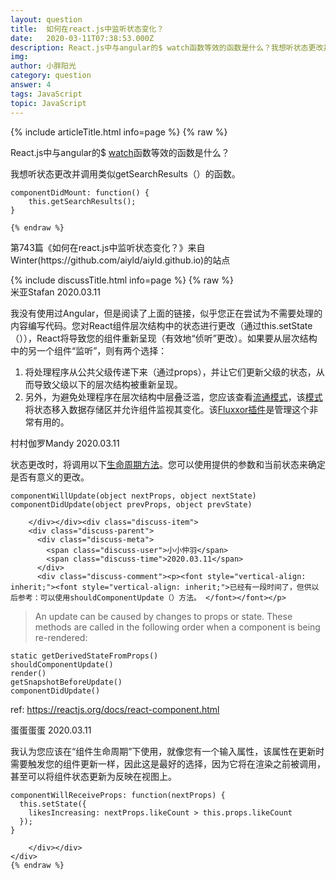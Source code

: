 ```yaml
---
layout: question
title:  如何在react.js中监听状态变化？
date:   2020-03-11T07:38:53.000Z
description: React.js中与angular的$ watch函数等效的函数是什么？我想听状态更改并调用类似getSearchResults（）的函数。com...
img: 
author: 小胖阳光
category: question
answer: 4
tags: JavaScript
topic: JavaScript
---
```

<div class="article-root">
  <div class="article">
    {% include articleTitle.html info=page %}
    {% raw %}
    <div class="article-content"><p><font style="vertical-align: inherit;"><font style="vertical-align: inherit;">React.js中</font><font style="vertical-align: inherit;">与angular的$ </font></font><a href="https://docs.angularjs.org/api/ng/type/$rootScope.Scope#$watch"><font style="vertical-align: inherit;"><font style="vertical-align: inherit;">watch</font></font></a><font style="vertical-align: inherit;"><font style="vertical-align: inherit;">函数等效的函数是什么？</font></font></p>

<p><font style="vertical-align: inherit;"><font style="vertical-align: inherit;">我想听状态更改并调用类似getSearchResults（）的函数。</font></font></p>

<pre><code>componentDidMount: function() {<font></font>
    this.getSearchResults();<font></font>
}<font></font>
</code></pre></div>
    {% endraw %}
  </div>
  <p class="winter_mark">第743篇《如何在react.js中监听状态变化？》来自Winter(https://github.com/aiyld/aiyld.github.io)的站点</p>
  <div class="discuss-wrapper">
    {% include discussTitle.html info=page %}
    {% raw %}
    <div class="discuss-list">
    <div class="discuss-item">
        <div class="discuss-parent">
          <div class="discuss-meta">
            <span class="discuss-user">米亚Stafan</span>
            <span class="discuss-time">2020.03.11</span>
          </div>
          <div class="discuss-comment"><p><font style="vertical-align: inherit;"><font style="vertical-align: inherit;">我没有使用过Angular，但是阅读了上面的链接，似乎您正在尝试为不需要处理的内容编写代码。</font><font style="vertical-align: inherit;">您对React组件层次结构中的状态进行更改（通过this.setState（）），React将导致您的组件重新呈现（有效地“侦听”更改）。</font><font style="vertical-align: inherit;">如果要从层次结构中的另一个组件“监听”，则有两个选择：</font></font></p>

<ol>
<li><font style="vertical-align: inherit;"><font style="vertical-align: inherit;">将处理程序从公共父级传递下来（通过props），并让它们更新父级的状态，从而导致父级以下的层次结构被重新呈现。</font></font></li>
<li><font style="vertical-align: inherit;"><font style="vertical-align: inherit;">另外，为避免处理程序在层次结构中层叠泛滥，您应该查看</font></font><a href="https://facebook.github.io/flux/docs/overview" rel="noreferrer"><font style="vertical-align: inherit;"><font style="vertical-align: inherit;">流通模式</font></font></a><font style="vertical-align: inherit;"><font style="vertical-align: inherit;">，该</font><a href="https://facebook.github.io/flux/docs/overview" rel="noreferrer"><font style="vertical-align: inherit;">模式</font></a><font style="vertical-align: inherit;">将状态移入数据存储区并允许组件监视其变化。</font><font style="vertical-align: inherit;">该</font></font><a href="http://fluxxor.com/" rel="noreferrer"><font style="vertical-align: inherit;"><font style="vertical-align: inherit;">Fluxxor插件</font></font></a><font style="vertical-align: inherit;"><font style="vertical-align: inherit;">是管理这个非常有用的。</font></font></li>
</ol></div>
        </div></div><div class="discuss-item">
        <div class="discuss-parent">
          <div class="discuss-meta">
            <span class="discuss-user">村村伽罗Mandy</span>
            <span class="discuss-time">2020.03.11</span>
          </div>
          <div class="discuss-comment"><p><font style="vertical-align: inherit;"><font style="vertical-align: inherit;">状态更改时，将调用</font><font style="vertical-align: inherit;">以下</font></font><a href="https://facebook.github.io/react/docs/react-component.html" rel="noreferrer"><font style="vertical-align: inherit;"><font style="vertical-align: inherit;">生命周期方法</font></font></a><font style="vertical-align: inherit;"><font style="vertical-align: inherit;">。</font><font style="vertical-align: inherit;">您可以使用提供的参数和当前状态来确定是否有意义的更改。</font></font></p>

<pre><code>componentWillUpdate(object nextProps, object nextState)<font></font>
componentDidUpdate(object prevProps, object prevState)<font></font>
</code></pre></div>
        </div></div><div class="discuss-item">
        <div class="discuss-parent">
          <div class="discuss-meta">
            <span class="discuss-user">小小仲羽</span>
            <span class="discuss-time">2020.03.11</span>
          </div>
          <div class="discuss-comment"><p><font style="vertical-align: inherit;"><font style="vertical-align: inherit;">已经有一段时间了，但供以后参考：可以使用shouldComponentUpdate（）方法。 </font></font></p>

<blockquote>
  <p>An update can be caused by changes to props or state. These methods
  are called in the following order when a component is being
  re-rendered:</p>
</blockquote>

<pre><code>static getDerivedStateFromProps() <font></font>
shouldComponentUpdate() <font></font>
render()<font></font>
getSnapshotBeforeUpdate() <font></font>
componentDidUpdate()<font></font>
</code></pre>

<p>ref: <a href="https://reactjs.org/docs/react-component.html" rel="nofollow noreferrer">https://reactjs.org/docs/react-component.html</a></p></div>
        </div></div><div class="discuss-item">
        <div class="discuss-parent">
          <div class="discuss-meta">
            <span class="discuss-user">蛋蛋蛋蛋</span>
            <span class="discuss-time">2020.03.11</span>
          </div>
          <div class="discuss-comment"><p><font style="vertical-align: inherit;"><font style="vertical-align: inherit;">我认为您应该在“组件生命周期”下使用，就像您有一个输入属性，该属性在更新时需要触发您的组件更新一样，因此这是最好的选择，因为它将在渲染之前被调用，甚至可以将组件状态更新为反映在视图上。</font></font></p>

<pre><code>componentWillReceiveProps: function(nextProps) {<font></font>
  this.setState({<font></font>
    likesIncreasing: nextProps.likeCount &gt; this.props.likeCount<font></font>
  });<font></font>
}<font></font>
</code></pre></div>
        </div></div>
    </div>
    {% endraw %}
  </div>
<div>
